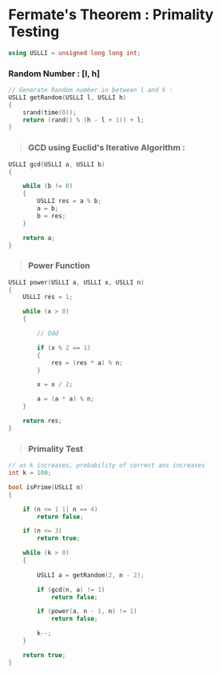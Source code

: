 # Fermate's Theorem : Primality Testing 
>

```c++
using USLLI = unsigned long long int;
```
### Random Number : [l, h]
```c++
// Generate Random number in between l and h :
USLLI getRandom(USLLI l, USLLI h)
{
    srand(time(0));
    return (rand() % (h - l + 1)) + l;
}
```

>### GCD using Euclid's Iterative Algorithm :
```c++
USLLI gcd(USLLI a, USLLI b)
{

    while (b != 0)
    {
        USLLI res = a % b;
        a = b;
        b = res;
    }

    return a;
}
```
>### Power Function
```c++
USLLI power(USLLI a, USLLI x, USLLI n)
{
    USLLI res = 1;

    while (x > 0)
    {

        // Odd

        if (x % 2 == 1)
        {
            res = (res * a) % n;
        }

        x = x / 2;

        a = (a * a) % n;
    }

    return res;
}
```

>### Primality Test 
```c++
// as k increases, probability of correct ans increases
int k = 100;

bool isPrime(USLLI n)
{

    if (n <= 1 || n == 4)
        return false;

    if (n <= 3)
        return true;

    while (k > 0)
    {
        
        USLLI a = getRandom(2, n - 2);

        if (gcd(n, a) != 1)
            return false;

        if (power(a, n - 1, n) != 1)
            return false;

        k--;
    }

    return true;
}
```
